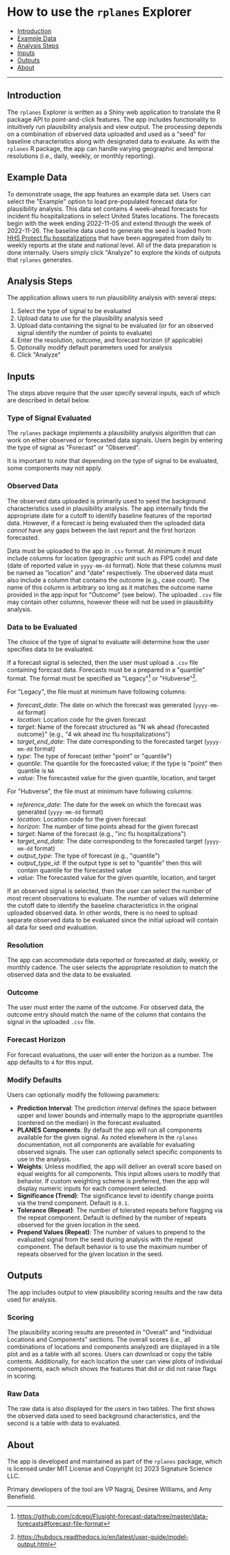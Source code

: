 # How to use the `rplanes` Explorer

- [Introduction](#introduction)
- [Example Data](#example)
- [Analysis Steps](#analysis-steps)
- [Inputs](#inputs)
- [Outputs](#outputs)
- [About](#about)

----------------------------------------

<a name="introduction"></a>
## Introduction

The `rplanes` Explorer is written as a Shiny web application to translate the R package API to point-and-click features. The app includes functionality to intuitively run plausibility analysis and view output. The processing depends on a combination of observed data uploaded and used as a "seed" for baseline characteristics along with designated data to evaluate. As with the `rplanes` R package, the app can handle varying geographic and temporal resolutions (i.e., daily, weekly, or monthly reporting). 

<a name="example"></a>
## Example Data

To demonstrate usage, the app features an example data set. Users can select the "Example" option to load pre-populated forecast data for plausibility analysis. This data set contains 4 week-ahead forecasts for incident flu hospitalizations in select United States locations. The forecasts begin with the week ending 2022-11-05 and extend through the week of 2022-11-26. The baseline data used to generate the seed is loaded from [HHS Protect flu hospitalizations](https://healthdata.gov/Hospital/COVID-19-Reported-Patient-Impact-and-Hospital-Capa/g62h-syeh) that have been aggregated from daily to weekly reports at the state and national level. All of the data preparation is done internally. Users simply click "Analyze" to explore the kinds of outputs that `rplanes` generates.

<a name="analysis-steps"></a>
## Analysis Steps

The application allows users to run plausibility analysis with several steps:

1. Select the type of signal to be evaluated
2. Upload data to use for the plausibility analysis seed
3. Upload data containing the signal to be evaluated (or for an observed signal identify the number of points to evaluate)
4. Enter the resolution, outcome, and forecast horizon (if applicable)
5. Optionally modify default parameters used for analysis
6. Click "Analyze"

<a name="inputs"></a>
## Inputs

The steps above require that the user specify several inputs, each of which are described in detail below.

### Type of Signal Evaluated

The `rplanes` package implements a plausibility analysis algorithm that can work on either observed or forecasted data signals. Users begin by entering the type of signal as "Forecast" or "Observed".

It is important to note that depending on the type of signal to be evaluated, some components may not apply.

### Observed Data

The observed data uploaded is primarily used to seed the background characteristics used in plausibility analysis. The app internally finds the appropriate date for a cutoff to identify baseline features of the reported data. However, if a forecast is being evaluated then the uploaded data *cannot* have any gaps between the last report and the first horizon forecasted. 

Data must be uploaded to the app in `.csv` format. At minimum it must include columns for location (geographic unit such as FIPS code) and date (date of reported value in `yyyy-mm-dd` format). Note that these columns must be named as "location" and "date" respectively. The observed data must also include a column that contains the outcome (e.g., case count). The name of this column is arbitrary so long as it matches the outcome name provided in the app input for "Outcome" (see below). The uploaded `.csv` file may contain other columns, however these will not be used in plausibility analysis.

### Data to be Evaluated

The choice of the type of signal to evaluate will determine how the user specifies data to be evaluated.

If a forecast signal is selected, then the user must upload a `.csv` file containing forecast data. Forecasts must be a prepared in a "quantile" format. The format must be specified as "Legacy"[^1] or "Hubverse"[^2]. 

For "Legacy", the file must at minimum have following columns:

- *forecast_date*: The date on which the forecast was generated (`yyyy-mm-dd` format)
- *location*: Location code for the given forecast
- *target*: Name of the forecast structured as "N wk ahead {forecasted outcome}" (e.g., "4 wk ahead inc flu hospitalizations")
- *target_end_date*: The date corresponding to the forecasted target (`yyyy-mm-dd` format)
- *type*: The type of forecast (either "point" or "quantile")
- *quantile*: The quantile for the forecasted value; if the type is "point" then quantile is `NA`
- *value*: The forecasted value for the given quantile, location, and target

For "Hubverse", the file must at minimum have following columns:

- *reference_date*: The date for the week on which the forecast was generated (`yyyy-mm-dd` format)
- *location*: Location code for the given forecast
- *horizon*: The number of time points ahead for the given forecast
- *target*: Name of the forecast (e.g., "inc flu hospitalizations")
- *target_end_date*: The date corresponding to the forecasted target (`yyyy-mm-dd` format)
- *output_type*: The type of forecast (e.g., "quantile")
- *output_type_id*: If the output type is set to "quantile" then this will contain quantile for the forecasted value
- *value*: The forecasted value for the given quantile, location, and target

If an observed signal is selected, then the user can select the number of most recent observations to evaluate. The number of values will determine the cutoff date to identify the baseline characteristics in the original uploaded observed data. In other words, there is no need to upload separate observed data to be evaluated since the initial upload will contain all data for seed *and* evaluation.

### Resolution

The app can accommodate data reported or forecasted at daily, weekly, or monthly cadence. The user selects the appropriate resolution to match the observed data and the data to be evaluated.

### Outcome

The user must enter the name of the outcome. For observed data, the outcome entry should match the name of the column that contains the signal in the uploaded `.csv` file.

### Forecast Horizon

For forecast evaluations, the user will enter the horizon as a number. The app defaults to `4` for this input.

### Modify Defaults

Users can optionally modify the following parameters:

- **Prediction Interval**: The prediction interval defines the space between upper and lower bounds and internally maps to the appropriate quantiles (centered on the median) in the forecast evaluated.
- **PLANES Components**: By default the app will run all components available for the given signal. As noted elsewhere in the `rplanes` documentation, not all components are available for evaluating observed signals. The user can optionally select specific components to use in the analysis.
- **Weights**: Unless modified, the app will deliver an overall score based on equal weights for all components. This input allows users to modify that behavior. If custom weighting scheme is preferred, then the app will display numeric inputs for each component selected.
- **Significance (Trend)**: The significance level to identify change points via the trend component. Default is `0.1`.
- **Tolerance (Repeat)**: The number of tolerated repeats before flagging via the repeat component. Default is defined by the number of repeats observed for the given location in the seed.
- **Prepend Values (Repeat)**: The number of values to prepend to the evaluated signal from the seed during analysis with the repeat component. The default behavior is to use the maximum number of repeats observed for the given location in the seed.

<a name="outputs"></a>
## Outputs

The app includes output to view plausibility scoring results and the raw data used for analysis.

### Scoring

The plausibility scoring results are presented in "Overall" and "Individual Locations and Components" sections. The overall scores (i.e., all combinations of locations and components analyzed) are displayed in a tile plot and as a table with all scores. Users can download or copy the table contents. Additionally, for each location the user can view plots of individual components, each which shows the features that did or did not raise flags in scoring.

### Raw Data

The raw data is also displayed for the users in two tables. The first shows the observed data used to seed background characteristics, and the second is a table with data to evaluated.

<a name="about"></a>
## About

The app is developed and maintained as part of the `rplanes` package, which is licensed under MIT License and Copyright (c) 2023 Signature Science LLC.

Primary developers of the tool are VP Nagraj, Desiree Williams, and Amy Benefield.

[^1]: https://github.com/cdcepi/Flusight-forecast-data/tree/master/data-forecasts#forecast-file-format
[^2]: https://hubdocs.readthedocs.io/en/latest/user-guide/model-output.html
